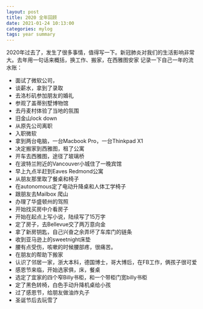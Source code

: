 ```yaml
---
layout: post
title: 2020 全年回顾
date: 2021-01-24 10:13:00
categories: mylog
tags: year summary
---
```


2020年过去了，发生了很多事情，值得写一下。新冠肺炎对我们的生活影响非常大。去年用一句话来概括，换工作、搬家，在西雅图安家
记录一下自己一年的流水账： 

-  面试了微软公司，
-  谈薪水，拿到了录取
-  去洛杉矶参加朋友的婚礼
-  参观了盖蒂别墅博物馆
-  去丹麦村体验了当地的氛围
-  旧金山lock down
-  从原先公司离职
-  入职微软
-  拿到两台电脑，一台Macbook Pro，一台Thinkpad X1
-  决定搬家到西雅图，租了公寓
-  开车去西雅图，途径了玻璃桥
-  在波特兰附近的Vancouver小城住了一晚宾馆
-  早上九点半赶到Eaves Redmond公寓
-  从朋友那里取了餐桌和椅子
-  在autonomous定了电动升降桌和人体工学椅子
-  跟朋友去Mailbox 爬山
-  办理了华盛顿州的驾照
-  开始找买房中介看房子
-  开始在起点上写小说，陆续写了15万字
-  定了房子，去Bellevue交了两万意向金
-  拿了新房钥匙，自己兴奋之余弄坏了车库门的链条
-  收到亚马逊上的sweetnight床垫
-  腰有点受伤，咳嗽的时候腰部疼，很痛苦。
-  在朋友的帮助下搬家
-  认识了邻居一家，浙大本科，德国博士，哥大博后，在FB工作，俩孩子很可爱
-  感恩节来临，开始选家俱，床，餐桌
-  选定了宜家的四个窄Billy书柜，和一个带柜门宽billy书柜
-  定了黑色转椅，白色手动升降机桌给小孩
-  过了感恩节，给朋友做油炸丸子
-  圣诞节后去玩雪了






